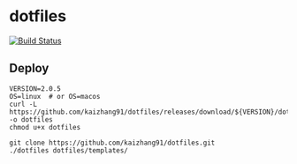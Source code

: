 # dotfiles

[![Build Status](https://travis-ci.org/kaizhang91/dotfiles.svg?branch=master)](https://travis-ci.org/kaizhang91/dotfiles)

## Deploy

```
VERSION=2.0.5
OS=linux  # or OS=macos
curl -L https://github.com/kaizhang91/dotfiles/releases/download/${VERSION}/dotfiles-${OS} -o dotfiles
chmod u+x dotfiles

git clone https://github.com/kaizhang91/dotfiles.git
./dotfiles dotfiles/templates/
```
